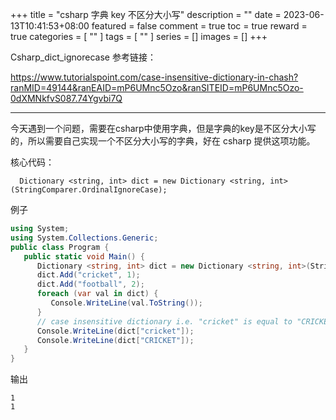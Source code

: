 +++
title = "csharp 字典 key 不区分大小写"
description = ""
date = 2023-06-13T10:41:53+08:00
featured = false
comment = true
toc = true
reward = true
categories = [
  ""
]
tags = [
  ""
]
series = []
images = []
+++

Csharp_dict_ignorecase 
参考链接：

<https://www.tutorialspoint.com/case-insensitive-dictionary-in-chash?ranMID=49144&ranEAID=mP6UMnc5Ozo&ranSITEID=mP6UMnc5Ozo-0dXMNkfvS087.74Ygvbi7Q>

---

今天遇到一个问题，需要在csharp中使用字典，但是字典的key是不区分大小写的，所以需要自己实现一个不区分大小写的字典，好在 csharp 提供这项功能。


核心代码：

      Dictionary <string, int> dict = new Dictionary <string, int>(StringComparer.OrdinalIgnoreCase);

例子
```csharp
using System;
using System.Collections.Generic;
public class Program {
   public static void Main() {
      Dictionary <string, int> dict = new Dictionary <string, int>(StringComparer.OrdinalIgnoreCase);
      dict.Add("cricket", 1);
      dict.Add("football", 2);
      foreach (var val in dict) {
         Console.WriteLine(val.ToString());
      }
      // case insensitive dictionary i.e. "cricket" is equal to "CRICKET"
      Console.WriteLine(dict["cricket"]);
      Console.WriteLine(dict["CRICKET"]);
   }
}
```

输出

    1
    1
